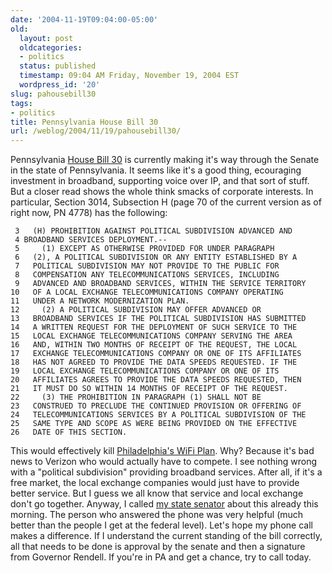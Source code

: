 ```yaml
---
date: '2004-11-19T09:04:00-05:00'
old:
  layout: post
  oldcategories:
  - politics
  status: published
  timestamp: 09:04 AM Friday, November 19, 2004 EST
  wordpress_id: '20'
slug: pahousebill30
tags:
- politics
title: Pennsylvania House Bill 30
url: /weblog/2004/11/19/pahousebill30/
---
```


Pennsylvania [House Bill 30](http://www.legis.state.pa.us/WU01/LI/BI/ALL/2003/0/HB0030.HTM) is currently making it's way through the Senate in the
state of Pennsylvania.  It seems like it's a good thing, ecouraging investment
in broadband, supporting voice over IP, and that sort of stuff.  But a closer
read shows the whole think smacks of corporate interests.  In particular,
Section 3014, Subsection H (page 70 of the current version as of right now,
PN 4778) has the following:






     3   (H) PROHIBITION AGAINST POLITICAL SUBDIVISION ADVANCED AND
     4 BROADBAND SERVICES DEPLOYMENT.--
     5     (1) EXCEPT AS OTHERWISE PROVIDED FOR UNDER PARAGRAPH
     6   (2), A POLITICAL SUBDIVISION OR ANY ENTITY ESTABLISHED BY A
     7   POLITICAL SUBDIVISION MAY NOT PROVIDE TO THE PUBLIC FOR
     8   COMPENSATION ANY TELECOMMUNICATIONS SERVICES, INCLUDING
     9   ADVANCED AND BROADBAND SERVICES, WITHIN THE SERVICE TERRITORY
    10   OF A LOCAL EXCHANGE TELECOMMUNICATIONS COMPANY OPERATING
    11   UNDER A NETWORK MODERNIZATION PLAN.
    12     (2) A POLITICAL SUBDIVISION MAY OFFER ADVANCED OR
    13   BROADBAND SERVICES IF THE POLITICAL SUBDIVISION HAS SUBMITTED
    14   A WRITTEN REQUEST FOR THE DEPLOYMENT OF SUCH SERVICE TO THE
    15   LOCAL EXCHANGE TELECOMMUNICATIONS COMPANY SERVING THE AREA
    16   AND, WITHIN TWO MONTHS OF RECEIPT OF THE REQUEST, THE LOCAL
    17   EXCHANGE TELECOMMUNICATIONS COMPANY OR ONE OF ITS AFFILIATES
    18   HAS NOT AGREED TO PROVIDE THE DATA SPEEDS REQUESTED. IF THE
    19   LOCAL EXCHANGE TELECOMMUNICATIONS COMPANY OR ONE OF ITS
    20   AFFILIATES AGREES TO PROVIDE THE DATA SPEEDS REQUESTED, THEN
    21   IT MUST DO SO WITHIN 14 MONTHS OF RECEIPT OF THE REQUEST.
    22     (3) THE PROHIBITION IN PARAGRAPH (1) SHALL NOT BE
    23   CONSTRUED TO PRECLUDE THE CONTINUED PROVISION OR OFFERING OF
    24   TELECOMMUNICATIONS SERVICES BY A POLITICAL SUBDIVISION OF THE
    25   SAME TYPE AND SCOPE AS WERE BEING PROVIDED ON THE EFFECTIVE
    26   DATE OF THIS SECTION.






This would effectively kill [Philadelphia's WiFi Plan](http://arstechnica.com/news.ars/post/20040901-4149.html).  Why?  Because it's bad news to
Verizon who would actually have to compete.  I see nothing wrong with a
"political subdivision" providing broadband services.  After all, if it's a
free market, the local exchange companies would just have to provide better
service.  But I guess we all know that service and local exchange don't go
together.  Anyway, I called [my state senator](http://www.legis.state.pa.us/cfdocs/legis/home/member_information/senate_bio.cfm?districtnumber=38) about this already this morning.
The person who answered the phone was very helpful (much better than the
people I get at the federal level).  Let's hope my phone call makes a
difference.  If I understand the current standing of the bill correctly, all that needs to be done is approval by
the senate and then a signature from Governor Rendell.  If you're in PA and
get a chance, try to call today.
